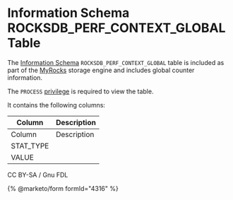 # Information Schema ROCKSDB\_PERF\_CONTEXT\_GLOBAL Table

The [Information Schema](../../) `ROCKSDB_PERF_CONTEXT_GLOBAL` table is included as part of the [MyRocks](../../../../../../storage-engines/myrocks/) storage engine and includes global counter information.

The `PROCESS` [privilege](../../../../../account-management-sql-statements/grant.md) is required to view the table.

It contains the following columns:

| Column     | Description |
| ---------- | ----------- |
| Column     | Description |
| STAT\_TYPE |             |
| VALUE      |             |

CC BY-SA / Gnu FDL

{% @marketo/form formId="4316" %}
